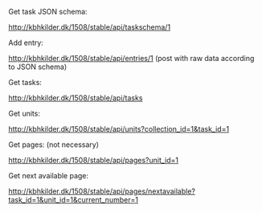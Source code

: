 Get task JSON schema:

http://kbhkilder.dk/1508/stable/api/taskschema/1

Add entry:

http://kbhkilder.dk/1508/stable/api/entries/1 (post with raw data according to JSON schema)

Get tasks:

http://kbhkilder.dk/1508/stable/api/tasks

Get units:

http://kbhkilder.dk/1508/stable/api/units?collection_id=1&task_id=1

Get pages: (not necessary)

http://kbhkilder.dk/1508/stable/api/pages?unit_id=1

Get next available page:

http://kbhkilder.dk/1508/stable/api/pages/nextavailable?task_id=1&unit_id=1&current_number=1

